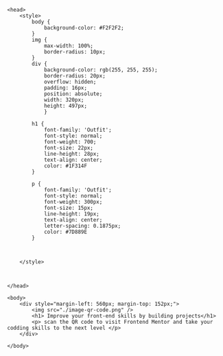 <!DOCTYPE html>

<html>

    <head> 
        <style>
            body { 
                background-color: #F2F2F2;
            }
            img {
                max-width: 100%;
                border-radius: 10px;
            }
            div {
                background-color: rgb(255, 255, 255);
                border-radius: 20px;
                overflow: hidden;
                padding: 16px;
                position: absolute;
                width: 320px;
                height: 497px;
                }
            
            h1 {
                font-family: 'Outfit';
                font-style: normal;
                font-weight: 700;
                font-size: 22px;
                line-height: 28px;
                text-align: center;
                color: #1F314F
            }

            p {
                font-family: 'Outfit';
                font-style: normal;
                font-weight: 300px;
                font-size: 15px;
                line-height: 19px;
                text-align: center;
                letter-spacing: 0.1875px;   
                color: #7D889E
            }


 
        </style>



    </head>

    <body>
        <div style="margin-left: 560px; margin-top: 152px;">
            <img src="./image-qr-code.png" />
            <h1> Improve your front-end skills by building projects</h1>
            <p> scan the QR code to visit Frontend Mentor and take your codding skills to the next level </p>
        </div>
        
    </body>



</html>
